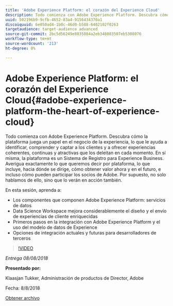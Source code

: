 ```yaml
---
title: 'Adobe Experience Platform: el corazón del Experience Cloud'
description: Todo comienza con Adobe Experience Platform. Descubra cómo la plataforma juega un papel en el negocio de la experiencia, lo que le ayuda a identificar, comprender y captar a los clientes y a ofrecer experiencias coherentes, continuas y atractivas que los deleitan en cada momento.
uuid: 502196b9-9cfb-4652-83a4-9156434370a1
discoiquuid: 6e050ad4-1b0c-46d0-b588-6402102f0263
targetaudience: target-audience advanced
source-git-commit: 2bc5d56249e8835884a2eb348083507eb5308076
workflow-type: tm+mt
source-wordcount: '213'
ht-degree: 0%

---
```



# Adobe Experience Platform: el corazón del Experience Cloud{#adobe-experience-platform-the-heart-of-experience-cloud}

Todo comienza con Adobe Experience Platform. Descubra cómo la plataforma juega un papel en el negocio de la experiencia, lo que le ayuda a identificar, comprender y captar a los clientes y a ofrecer experiencias coherentes, continuas y atractivas que los deleitan en cada momento. En sí misma, la plataforma es un Sistema de Registro para Experience Business.  Averigua exactamente lo que queremos decir por plataforma, lo que incluye, hacia dónde se dirige, cómo obtener valor ahora y en el futuro, e incluso cómo pueden participar los socios de Adobe. Por supuesto, no solo hablamos de ello, sino que lo verán en acción también.

En esta sesión, aprenda a:

* Los componentes que componen Adobe Experience Platform: servicios de datos
* Data Science Workspace mejora considerablemente el diseño y el envío de experiencias de cliente enriquecidas
* Primeros pasos en la integración con Adobe Experience Platform y el uso del modelo de datos de Experience
* Opciones de integración actuales y futuras para desarrolladores de terceros

>[!VIDEO](https://video.tv.adobe.com/v/23270/?quality=9)

*Entrega 08/08/2018*

**Presentado por:**

Klaasjan Tukker, Administración de productos de Director, Adobe

Fecha: 8/8/2018

[Obtener archivo](assets/20180808-gems-adobe+cloud+platform-experience+system+of+record-1.pdf)

<!--
[Get back to the Overview](https://helpx.adobe.com/experience-manager/kt/eseminars/gems/aem-index.html)
-->
